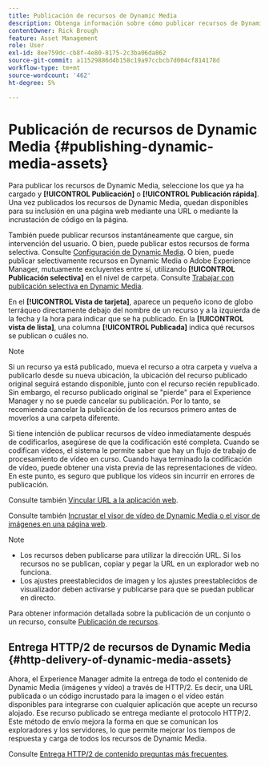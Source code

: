 ```yaml
---
title: Publicación de recursos de Dynamic Media
description: Obtenga información sobre cómo publicar recursos de Dynamic Media.
contentOwner: Rick Brough
feature: Asset Management
role: User
exl-id: 8ee759dc-cb8f-4e80-8175-2c3ba06da862
source-git-commit: a11529886d4b158c19a97ccbcb7d004cf814178d
workflow-type: tm+mt
source-wordcount: '462'
ht-degree: 5%

---
```


# Publicación de recursos de Dynamic Media {#publishing-dynamic-media-assets}

Para publicar los recursos de Dynamic Media, seleccione los que ya ha cargado y **[!UICONTROL Publicación]** o **[!UICONTROL Publicación rápida]**. Una vez publicados los recursos de Dynamic Media, quedan disponibles para su inclusión en una página web mediante una URL o mediante la incrustación de código en la página.

También puede publicar recursos instantáneamente que cargue, sin intervención del usuario. O bien, puede publicar estos recursos de forma selectiva. Consulte [Configuración de Dynamic Media](config-dm.md). O bien, puede publicar selectivamente recursos en Dynamic Media o Adobe Experience Manager, mutuamente excluyentes entre sí, utilizando **[!UICONTROL Publicación selectiva]** en el nivel de carpeta. Consulte [Trabajar con publicación selectiva en Dynamic Media](/help/assets/dynamic-media/selective-publishing.md).

En el **[!UICONTROL Vista de tarjeta]**, aparece un pequeño icono de globo terráqueo directamente debajo del nombre de un recurso y a la izquierda de la fecha y la hora para indicar que se ha publicado. En la **[!UICONTROL vista de lista]**, una columna **[!UICONTROL Publicada]** indica qué recursos se publican o cuáles no.

>[!NOTE]
>
>Si un recurso ya está publicado, mueva el recurso a otra carpeta y vuelva a publicarlo desde su nueva ubicación, la ubicación del recurso publicado original seguirá estando disponible, junto con el recurso recién republicado. Sin embargo, el recurso publicado original se &quot;pierde&quot; para el Experience Manager y no se puede cancelar su publicación. Por lo tanto, se recomienda cancelar la publicación de los recursos primero antes de moverlos a una carpeta diferente.

Si tiene intención de publicar recursos de vídeo inmediatamente después de codificarlos, asegúrese de que la codificación esté completa. Cuando se codifican vídeos, el sistema le permite saber que hay un flujo de trabajo de procesamiento de vídeo en curso. Cuando haya terminado la codificación de vídeo, puede obtener una vista previa de las representaciones de vídeo. En este punto, es seguro que publique los vídeos sin incurrir en errores de publicación.

Consulte también [Vincular URL a la aplicación web](linking-urls-to-yourwebapplication.md).

Consulte también [Incrustar el visor de vídeo de Dynamic Media o el visor de imágenes en una página web](embed-code.md).

>[!NOTE]
>
>* Los recursos deben publicarse para utilizar la dirección URL. Si los recursos no se publican, copiar y pegar la URL en un explorador web no funciona.
>* Los ajustes preestablecidos de imagen y los ajustes preestablecidos de visualizador deben activarse y publicarse para que se puedan publicar en directo.
>


Para obtener información detallada sobre la publicación de un conjunto o un recurso, consulte [Publicación de recursos](/help/assets/manage-digital-assets.md).

## Entrega HTTP/2 de recursos de Dynamic Media {#http-delivery-of-dynamic-media-assets}

Ahora, el Experience Manager admite la entrega de todo el contenido de Dynamic Media (imágenes y vídeo) a través de HTTP/2. Es decir, una URL publicada o un código incrustado para la imagen o el vídeo están disponibles para integrarse con cualquier aplicación que acepte un recurso alojado. Ese recurso publicado se entrega mediante el protocolo HTTP/2. Este método de envío mejora la forma en que se comunican los exploradores y los servidores, lo que permite mejorar los tiempos de respuesta y carga de todos los recursos de Dynamic Media.

Consulte [Entrega HTTP/2 de contenido preguntas más frecuentes](/help/assets/dynamic-media/http2faq.md).

<!--this md file used to reside under sites-administering-->
